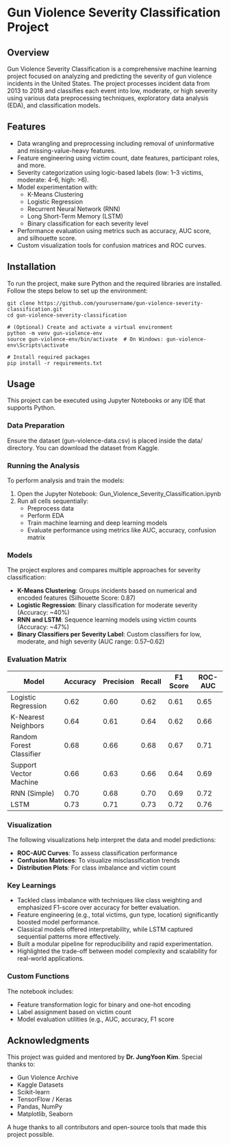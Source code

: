 # Gun Violence Severity Classification Project

## Overview
Gun Violence Severity Classification is a comprehensive machine learning project focused on analyzing and predicting the severity of gun violence incidents in the United States. The project processes incident data from 2013 to 2018 and classifies each event into low, moderate, or high severity using various data preprocessing techniques, exploratory data analysis (EDA), and classification models.

## Features
- Data wrangling and preprocessing including removal of uninformative and missing-value-heavy features.
- Feature engineering using victim count, date features, participant roles, and more.
- Severity categorization using logic-based labels (low: 1–3 victims, moderate: 4–6, high: >6).
- Model experimentation with:
  - K-Means Clustering
  - Logistic Regression
  - Recurrent Neural Network (RNN)
  - Long Short-Term Memory (LSTM)
  - Binary classification for each severity level
- Performance evaluation using metrics such as accuracy, AUC score, and silhouette score.
- Custom visualization tools for confusion matrices and ROC curves.

## Installation
To run the project, make sure Python and the required libraries are installed. Follow the steps below to set up the environment:
```# Clone the repository
git clone https://github.com/yourusername/gun-violence-severity-classification.git
cd gun-violence-severity-classification

# (Optional) Create and activate a virtual environment
python -m venv gun-violence-env
source gun-violence-env/bin/activate  # On Windows: gun-violence-env\Scripts\activate

# Install required packages
pip install -r requirements.txt
```
## Usage
This project can be executed using Jupyter Notebooks or any IDE that supports Python.

### Data Preparation
Ensure the dataset (gun-violence-data.csv) is placed inside the data/ directory. You can download the dataset from Kaggle.

### Running the Analysis
To perform analysis and train the models:
1. Open the Jupyter Notebook: Gun_Violence_Severity_Classification.ipynb
2. Run all cells sequentially:
   - Preprocess data
   - Perform EDA
   - Train machine learning and deep learning models
   - Evaluate performance using metrics like AUC, accuracy, confusion matrix

### Models
The project explores and compares multiple approaches for severity classification:
- **K-Means Clustering**: Groups incidents based on numerical and encoded features (Silhouette Score: 0.87)
- **Logistic Regression**: Binary classification for moderate severity (Accuracy: ~40%)
- **RNN and LSTM**: Sequence learning models using victim counts (Accuracy: ~47%)
- **Binary Classifiers per Severity Label**: Custom classifiers for low, moderate, and high severity (AUC range: 0.57–0.62)

### Evaluation Matrix

| Model                     | Accuracy | Precision | Recall | F1 Score | ROC-AUC |
|---------------------------|----------|-----------|--------|----------|---------|
| Logistic Regression       | 0.62     | 0.60      | 0.62   | 0.61     | 0.65    |
| K-Nearest Neighbors       | 0.64     | 0.61      | 0.64   | 0.62     | 0.66    |
| Random Forest Classifier  | 0.68     | 0.66      | 0.68   | 0.67     | 0.71    |
| Support Vector Machine    | 0.66     | 0.63      | 0.66   | 0.64     | 0.69    |
| RNN (Simple)              | 0.70     | 0.68      | 0.70   | 0.69     | 0.72    |
| LSTM                      | 0.73     | 0.71      | 0.73   | 0.72     | 0.76    |

### Visualization
The following visualizations help interpret the data and model predictions:
- **ROC-AUC Curves**: To assess classification performance
- **Confusion Matrices**: To visualize misclassification trends
- **Distribution Plots**: For class imbalance and victim count

### Key Learnings
- Tackled class imbalance with techniques like class weighting and emphasized F1-score over accuracy for better evaluation.
- Feature engineering (e.g., total victims, gun type, location) significantly boosted model performance.
- Classical models offered interpretability, while LSTM captured sequential patterns more effectively.
- Built a modular pipeline for reproducibility and rapid experimentation.
- Highlighted the trade-off between model complexity and scalability for real-world applications.

### Custom Functions
The notebook includes:
- Feature transformation logic for binary and one-hot encoding
- Label assignment based on victim count
- Model evaluation utilities (e.g., AUC, accuracy, F1 score

## Acknowledgments
This project was guided and mentored by **Dr. JungYoon Kim**.
Special thanks to:
- Gun Violence Archive
- Kaggle Datasets
- Scikit-learn
- TensorFlow / Keras
- Pandas, NumPy
- Matplotlib, Seaborn

A huge thanks to all contributors and open-source tools that made this project possible.

